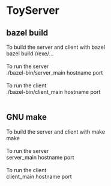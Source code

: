 # ToyServer
## bazel build
To build the server and client with bazel <br />
bazel build //exe/... <br />
<br />
To run the server <br />
./bazel-bin/server_main hostname port <br />
<br />
To run the client <br />
./bazel-bin/client_main hostname port <br />
<br />
## GNU make
To build the server and client with make <br />
make <br />
<br />
To run the server <br />
server_main hostname port <br />
<br />
To run the client <br />
client_main hostname port <br />


